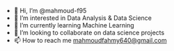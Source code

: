 - 👋 Hi, I’m @mahmoud-f95
- 👀 I’m interested in Data Analysis & Data Science
- 🌱 I’m currently learning Machine Learning
- 💞️ I’m looking to collaborate on data science projects
- 📫 How to reach me mahmoudfahmy640@gmail.com

<!---
mahmoud-f95/mahmoud-f95 is a ✨ special ✨ repository because its `README.md` (this file) appears on your GitHub profile.
You can click the Preview link to take a look at your changes.
--->
